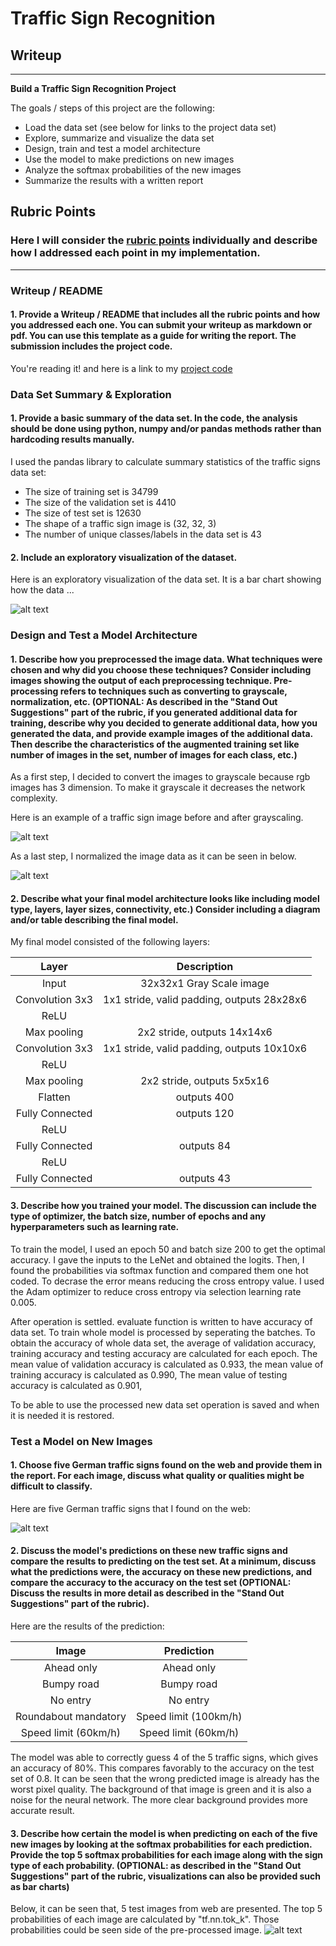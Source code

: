 # **Traffic Sign Recognition** 

## Writeup

---

**Build a Traffic Sign Recognition Project**

The goals / steps of this project are the following:
* Load the data set (see below for links to the project data set)
* Explore, summarize and visualize the data set
* Design, train and test a model architecture
* Use the model to make predictions on new images
* Analyze the softmax probabilities of the new images
* Summarize the results with a written report


[//]: # (Image References)

[image1]: ./images/distribution.png "Data Set Distribution"
[image2]: ./images/rgb2gray.PNG "RGB to Gray Scale"
[image3]: ./images/rgb2gray2normalize.PNG "RGB, Gray Scale, Normalization"
[image4]: ./images/germanimgs.png "German Traffic Signs"
[image5]: ./images/preds.png "Predictions for German Traffic Signs"



## Rubric Points
### Here I will consider the [rubric points](https://review.udacity.com/#!/rubrics/481/view) individually and describe how I addressed each point in my implementation.  

---
### Writeup / README

#### 1. Provide a Writeup / README that includes all the rubric points and how you addressed each one. You can submit your writeup as markdown or pdf. You can use this template as a guide for writing the report. The submission includes the project code.

You're reading it! and here is a link to my [project code](https://github.com/damdemir/CarND-Traffic-Sign-Classifier-Project/blob/master/Traffic_Sign_Classifier.ipynb)

### Data Set Summary & Exploration

#### 1. Provide a basic summary of the data set. In the code, the analysis should be done using python, numpy and/or pandas methods rather than hardcoding results manually.

I used the pandas library to calculate summary statistics of the traffic
signs data set:

* The size of training set is 34799
* The size of the validation set is 4410
* The size of test set is 12630
* The shape of a traffic sign image is (32, 32, 3)
* The number of unique classes/labels in the data set is 43

#### 2. Include an exploratory visualization of the dataset.

Here is an exploratory visualization of the data set. It is a bar chart showing how the data ...

![alt text][image1]

### Design and Test a Model Architecture

#### 1. Describe how you preprocessed the image data. What techniques were chosen and why did you choose these techniques? Consider including images showing the output of each preprocessing technique. Pre-processing refers to techniques such as converting to grayscale, normalization, etc. (OPTIONAL: As described in the "Stand Out Suggestions" part of the rubric, if you generated additional data for training, describe why you decided to generate additional data, how you generated the data, and provide example images of the additional data. Then describe the characteristics of the augmented training set like number of images in the set, number of images for each class, etc.)

As a first step, I decided to convert the images to grayscale because rgb images has 3 dimension. To make it grayscale it decreases the network complexity.

Here is an example of a traffic sign image before and after grayscaling.

![alt text][image2]

As a last step, I normalized the image data as it can be seen in below.

![alt text][image3]


#### 2. Describe what your final model architecture looks like including model type, layers, layer sizes, connectivity, etc.) Consider including a diagram and/or table describing the final model.

My final model consisted of the following layers:

| Layer         		|     Description	        					| 
|:---------------------:|:---------------------------------------------:| 
| Input         		| 32x32x1 Gray Scale image   							| 
| Convolution 3x3     	| 1x1 stride, valid padding, outputs 28x28x6 	|
| ReLU					|												|
| Max pooling	      	| 2x2 stride,  outputs 14x14x6 				|
| Convolution 3x3	    | 1x1 stride, valid padding, outputs 10x10x6      									|
| ReLU		|         									|
| Max pooling				| 2x2 stride, outputs 5x5x16        									|
|	Flatten					|			outputs 400									|
|	Fully Connected					|	outputs 120											|
|	ReLU					|										|
|	Fully Connected					|	outputs 84											|
|	ReLU					|										|
|	Fully Connected					|	outputs 43										|

#### 3. Describe how you trained your model. The discussion can include the type of optimizer, the batch size, number of epochs and any hyperparameters such as learning rate.

To train the model, I used an epoch 50 and batch size 200 to get the optimal accuracy. I gave the inputs to the LeNet and obtained the logits. Then, I found the probabilities via softmax function and compared them one hot coded.
To decrase the error means reducing the cross entropy value. I used the Adam optimizer to reduce cross entropy via selection learning rate 0.005. 

After operation is settled. evaluate function is written to have accuracy of data set. 
To train whole model is processed by seperating the batches. To obtain the accuracy of whole data set, the average of validation accuracy, training accuracy and testing accuracy are calculated for each epoch. The mean value of validation accuracy is calculated as 0.933, the mean value of training accuracy is calculated as 0.990, The mean value of testing accuracy is calculated as 0.901, 

To be able to use the processed new data set operation is saved and when it is needed it is restored. 

### Test a Model on New Images

#### 1. Choose five German traffic signs found on the web and provide them in the report. For each image, discuss what quality or qualities might be difficult to classify.

Here are five German traffic signs that I found on the web:

![alt text][image4]

#### 2. Discuss the model's predictions on these new traffic signs and compare the results to predicting on the test set. At a minimum, discuss what the predictions were, the accuracy on these new predictions, and compare the accuracy to the accuracy on the test set (OPTIONAL: Discuss the results in more detail as described in the "Stand Out Suggestions" part of the rubric).

Here are the results of the prediction:

| Image			        |     Prediction	        					| 
|:---------------------:|:---------------------------------------------:| 
| Ahead only      		| Ahead only   									| 
| Bumpy road     			| Bumpy road 										|
| No entry					| No entry											|
| Roundabout mandatory      		| Speed limit (100km/h)				 				|
| Speed limit (60km/h)			| Speed limit (60km/h)      							|


The model was able to correctly guess 4 of the 5 traffic signs, which gives an accuracy of 80%. This compares favorably to the accuracy on the test set of 0.8. 
It can be seen that the wrong predicted image is already has the worst pixel quality. The background of that image is green and it is also a noise for the neural network. The more clear background provides more accurate result. 


#### 3. Describe how certain the model is when predicting on each of the five new images by looking at the softmax probabilities for each prediction. Provide the top 5 softmax probabilities for each image along with the sign type of each probability. (OPTIONAL: as described in the "Stand Out Suggestions" part of the rubric, visualizations can also be provided such as bar charts)
Below, it can be seen that, 5 test images from web are presented. The top 5 probabilities of each image are calculated by "tf.nn.tok_k". Those probabilities could be seen side of the pre-processed image.
![alt text][image5]




